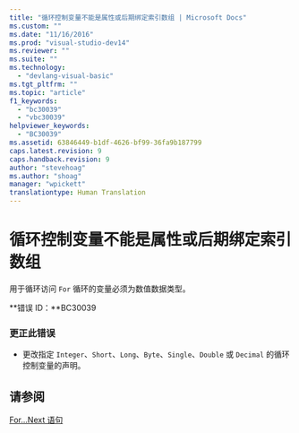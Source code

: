 ```yaml
---
title: "循环控制变量不能是属性或后期绑定索引数组 | Microsoft Docs"
ms.custom: ""
ms.date: "11/16/2016"
ms.prod: "visual-studio-dev14"
ms.reviewer: ""
ms.suite: ""
ms.technology: 
  - "devlang-visual-basic"
ms.tgt_pltfrm: ""
ms.topic: "article"
f1_keywords: 
  - "bc30039"
  - "vbc30039"
helpviewer_keywords: 
  - "BC30039"
ms.assetid: 63846449-b1df-4626-bf99-36fa9b187799
caps.latest.revision: 9
caps.handback.revision: 9
author: "stevehoag"
ms.author: "shoag"
manager: "wpickett"
translationtype: Human Translation
---
```

# 循环控制变量不能是属性或后期绑定索引数组
用于循环访问 `For` 循环的变量必须为数值数据类型。  
  
 **错误 ID：**BC30039  
  
### 更正此错误  
  
-   更改指定 `Integer`、`Short`、`Long`、`Byte`、`Single`、`Double` 或 `Decimal` 的循环控制变量的声明。  
  
## 请参阅  
 [For...Next 语句](../../visual-basic/language-reference/statements/for-next-statement.md)